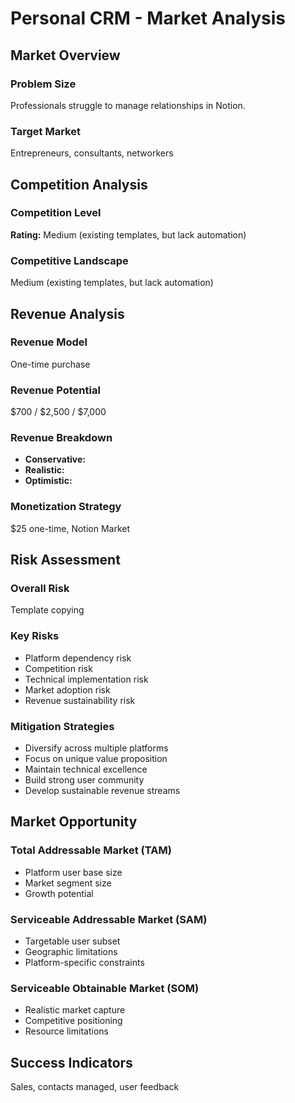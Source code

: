 # Personal CRM - Market Analysis

## Market Overview

### Problem Size
Professionals struggle to manage relationships in Notion.

### Target Market
Entrepreneurs, consultants, networkers

## Competition Analysis

### Competition Level
**Rating:** Medium (existing templates, but lack automation)

### Competitive Landscape
Medium (existing templates, but lack automation)

## Revenue Analysis

### Revenue Model
One-time purchase

### Revenue Potential
$700 / $2,500 / $7,000

### Revenue Breakdown
- **Conservative:** 
- **Realistic:** 
- **Optimistic:** 

### Monetization Strategy
$25 one-time, Notion Market

## Risk Assessment

### Overall Risk
Template copying

### Key Risks
- Platform dependency risk
- Competition risk
- Technical implementation risk
- Market adoption risk
- Revenue sustainability risk

### Mitigation Strategies
- Diversify across multiple platforms
- Focus on unique value proposition
- Maintain technical excellence
- Build strong user community
- Develop sustainable revenue streams

## Market Opportunity

### Total Addressable Market (TAM)
- Platform user base size
- Market segment size
- Growth potential

### Serviceable Addressable Market (SAM)
- Targetable user subset
- Geographic limitations
- Platform-specific constraints

### Serviceable Obtainable Market (SOM)
- Realistic market capture
- Competitive positioning
- Resource limitations

## Success Indicators
Sales, contacts managed, user feedback
